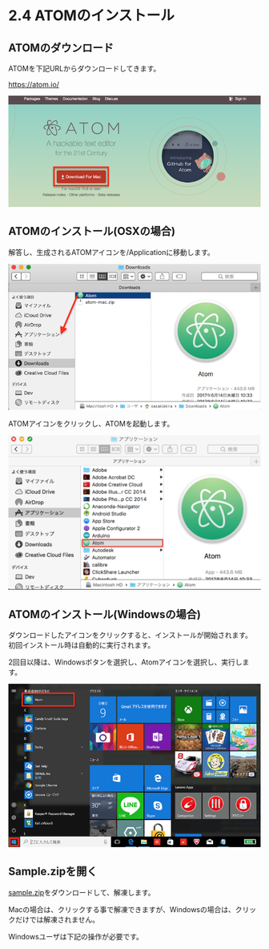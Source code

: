 # 2.4 ATOMのインストール

## ATOMのダウンロード

ATOMを下記URLからダウンロードしてきます。

https://atom.io/

![](/img/atom001.png)

## ATOMのインストール(OSXの場合)

解答し、生成されるATOMアイコンを/Applicationに移動します。

![](/img/atom002.png)

ATOMアイコンをクリックし、ATOMを起動します。

![](/img/atom003.png)

## ATOMのインストール(Windowsの場合)

ダウンロードしたアイコンをクリックすると、インストールが開始されます。
初回インストール時は自動的に実行されます。

2回目以降は、Windowsボタンを選択し、Atomアイコンを選択し、実行します。

![](/img/atom101.png)

## Sample.zipを開く

[sample.zip](http://docs.fabo.io/devicewebapi/sample/sample.zip)をダウンロードして、解凍します。

Macの場合は、クリックする事で解凍できますが、Windowsの場合は、クリックだけでは解凍されません。

Windowsユーザは下記の操作が必要です。




